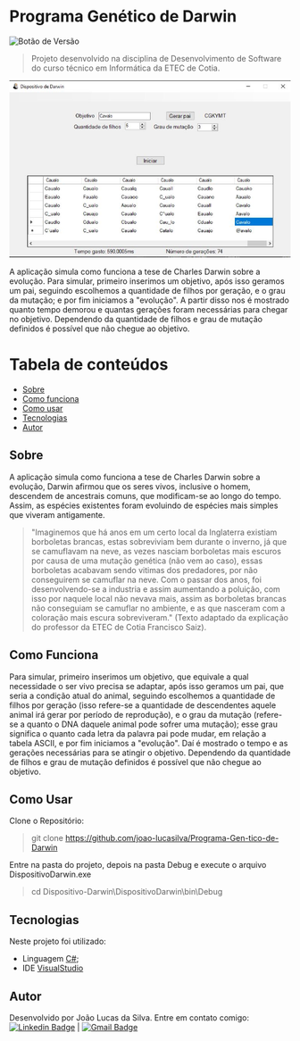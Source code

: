 
# Programa Genético de Darwin

![Botão de Versão](https://img.shields.io/badge/Version-3.0-blue)

>Projeto desenvolvido na disciplina de Desenvolvimento de Software do curso técnico em Informática da ETEC de Cotia.

 ![Programa](https://github.com/joao-lucasilva/Programa-Gen-tico-de-Darwin/blob/master/DispositivoDarwin/programa.JPG)

A aplicação simula como funciona a tese de Charles Darwin sobre a evolução. 
Para simular, primeiro inserimos um objetivo, após isso geramos um pai, seguindo escolhemos a quantidade de filhos por geração, e o grau da mutação; e por fim iniciamos a "evolução".
A partir disso nos é mostrado quanto tempo demorou e quantas gerações foram necessárias para chegar no objetivo. Dependendo da quantidade de filhos e grau de mutação definidos é possível que não chegue ao objetivo.

Tabela de conteúdos
=================
   * [Sobre](#sobre)
   * [Como funciona](#como-funciona)
   * [Como usar](#como-usar)
   * [Tecnologias](#tecnologias)
   * [Autor](#autor)
 
## Sobre

 A aplicação simula como funciona a tese de Charles Darwin sobre a evolução, Darwin afirmou que os seres vivos, inclusive o homem, 
descendem de ancestrais comuns, que modificam-se ao longo do tempo. Assim, as espécies existentes foram evoluindo de espécies mais simples
que viveram antigamente.

>"Imaginemos que há anos em um certo local da Inglaterra existiam borboletas brancas, estas sobreviviam bem durante
o inverno, já que se camuflavam na neve, as vezes nasciam borboletas mais escuros por causa de uma mutação genética (não vem ao caso), 
essas borboletas acabavam sendo vitimas dos predadores, por não conseguirem se camuflar na neve. Com o passar dos anos, 
foi desenvolvendo-se a industria e assim aumentando a poluição, com isso por naquele local não nevava mais, assim as borboletas 
brancas não conseguiam se camuflar no ambiente, e as que nasceram com a coloração mais escura sobreviveram."
(Texto adaptado da explicação do professor da ETEC de Cotia Francisco Saiz).


## Como Funciona

 Para simular, primeiro inserimos um objetivo, que equivale a qual necessidade o ser vivo precisa se adaptar, após isso geramos um pai, que seria a condição atual do animal, seguindo escolhemos a quantidade de filhos por geração (isso refere-se a quantidade de descendentes aquele animal irá gerar por período de reprodução), e o grau da mutação (refere-se a quanto o DNA daquele animal pode sofrer uma mutação); esse grau significa o quanto cada letra da palavra pai pode mudar, em relação a tabela ASCII, e por fim iniciamos a "evolução". Daí é mostrado o tempo e as gerações necessárias para se atingir o objetivo. 
 Dependendo da quantidade de filhos e grau de mutação definidos é possível que não chegue ao objetivo.

## Como Usar
Clone o Repositório:
>git clone https://github.com/joao-lucasilva/Programa-Gen-tico-de-Darwin

Entre na pasta do projeto, depois na pasta Debug e execute o arquivo DispositivoDarwin.exe
> cd Dispositivo-Darwin\DispositivoDarwin\bin\Debug

## Tecnologias
Neste projeto foi utilizado:
* Linguagem [C#](https://docs.microsoft.com/pt-br/dotnet/csharp/);
* IDE [VisualStudio](https://visualstudio.microsoft.com/pt-br/)
## Autor
Desenvolvido por João Lucas da Silva.
Entre em contato comigo:
 [![Linkedin Badge](https://img.shields.io/badge/-JoaoLucas-blue?style=flat-square&logo=Linkedin&logoColor=white&link=https://www.linkedin.com/in/joaolucassilva-812819165/)]([https://www.linkedin.com/in/joaolucassilva-812819165/](https://www.linkedin.com/in/joaolucassilva-812819165/)) | [![Gmail Badge](https://img.shields.io/badge/-joao.lsilva1198@gmail.com-c14438?style=flat-square&logo=Gmail&logoColor=white&link=mailto:tgmarinho@gmail.com)](mailto:joao.lsilva1198@gmail.com)
